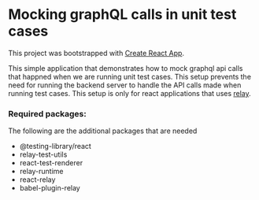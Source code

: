 # Mocking graphQL calls in unit test cases

This project was bootstrapped with [Create React App](https://github.com/facebook/create-react-app).

This simple application that demonstrates how to mock graphql api calls that happned when we are running unit test cases. This setup prevents the need for running the backend server to handle the API calls made when running test cases. This setup is only for react applications that uses [relay](https://relay.dev/docs/guides/compiler/).

### Required packages:
The following are the additional packages that are needed
 - @testing-library/react
 - relay-test-utils
 - react-test-renderer
 - relay-runtime
 - react-relay
 - babel-plugin-relay